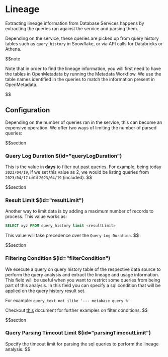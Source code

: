 # Lineage

Extracting lineage information from Database Services happens by extracting the queries ran against the service and parsing them.

Depending on the service, these queries are picked up from query history tables such as `query_history` in Snowflake, or via API calls for Databricks or Athena.

$$note

Note that in order to find the lineage information, you will first need to have the tables in OpenMetadata by running the Metadata Workflow. We use the table names identified in the queries to match the information present in OpenMetadata.

$$

## Configuration

Depending on the number of queries ran in the service, this can become an expensive operation. We offer two ways of limiting the number of parsed queries:

$$section
### Query Log Duration $(id="queryLogDuration")

This is the value in **days** to filter out past queries. For example, being today `2023/04/19`, if we set this value as 2, we would be listing queries from `2023/04/17` until `2023/04/19` (included).
$$

$$section
### Result Limit $(id="resultLimit")

Another way to limit data is by adding a maximum number of records to process. This value works as:

```sql
SELECT xyz FROM query_history limit <resultLimit>
```

This value will take precedence over the `Query Log Duration`.
$$


$$section
### Filtering Condition $(id="filterCondition")

We execute a query on query history table of the respective data source to perform the query analysis and extract the lineage and usage information. This field will be useful when you want to restrict some queries from being part of this analysis. In this field you can specify a sql condition that will be applied on the query history result set.

For example: `query_text not ilike '--- metabase query %'`

Checkout [this](https://docs.open-metadata.org/connectors/ingestion/workflows/usage/filter-query-set) document for further examples on filter conditions.
$$

$$section
### Query Parsing Timeout Limit $(id="parsingTimeoutLimit")

Specify the timeout limit for parsing the sql queries to perform the lineage analysis.
$$